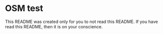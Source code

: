 # OSM test
This README was created only for you to not read this README.
If you have read this README, then it is on your conscience.
